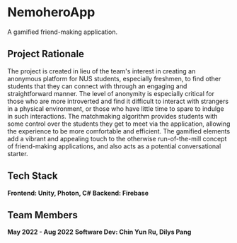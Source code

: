 # NemoheroApp
A gamified friend-making application.

## Project Rationale
The project is created in lieu of the team's interest in creating an anonymous platform for NUS students, especially freshmen, to find other students that they can connect with through an engaging and straightforward manner. The level of anonymity is especially critical for those who are more introverted and find it difficult to interact with strangers in a physical environment, or those who have little time to spare to indulge in such interactions. The matchmaking algorithm provides students with some control over the students they get to meet via the application, allowing the experience to be more comfortable and efficient. The gamified elements add a vibrant and appealing touch to the otherwise run-of-the-mill concept of friend-making applications, and also acts as a potential conversational starter.

## Tech Stack
**Frontend: Unity, Photon, C#**
**Backend: Firebase**

## Team Members
**May 2022 - Aug 2022**
**Software Dev: Chin Yun Ru, Dilys Pang**
